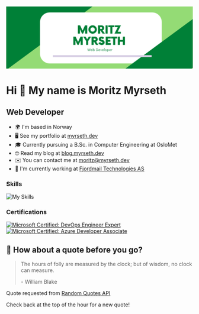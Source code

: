 [![Braydon's GitHub Banner](./images/banner.png)](https://www.myrseth.dev/)

# Hi 👋 My name is Moritz Myrseth

## Web Developer

- 🌍 I'm based in Norway
- 🖥️ See my portfolio at [myrseth.dev](https://www.myrseth.dev)
- 🎓 Currently pursuing a B.Sc. in Computer Engineering at OsloMet
- 🤓 Read my blog at [blog.myrseth.dev](https://blog.myrseth.dev)
- ✉️ You can contact me at [moritz@myrseth.dev](mailto:moritz@myrseth.dev)
- 🚀 I'm currently working at [Fjordmail Technologies AS](https://www.fjordmail.no/)

### Skills

![My Skills](https://skillicons.dev/icons?i=aws,azure,heroku,docker,html,css,sass,js,ts,java,py,electron,fastapi,express,flask,wordpress,git,github,graphql,prisma,mongodb,mysql,postgres,nodejs,vue,react,nextjs,tailwind,materialui&theme=light)

### Certifications

<div>
  <a href="https://www.credly.com/badges/c2043a36-5612-44f3-800a-9c659014feed"><img src="https://images.credly.com/size/680x680/images/c3ab66f8-5d59-4afa-a6c2-0ba30a1989ca/CERT-Expert-DevOps-Engineer-600x600.png" height='128px' width='128px' alt='Microsoft Certified: DevOps Engineer Expert' /></a>
  <a href="https://www.credly.com/badges/a5476d41-ec8c-44d8-aa01-b00e241a2fc5"><img src="https://images.credly.com/size/680x680/images/63316b60-f62d-4e51-aacc-c23cb850089c/azure-developer-associate-600x600.png" height='128px' width='128px' alt='Microsoft Certified: Azure Developer Associate' /></a>
</div>

## 📣 How about a quote before you go?

> The hours of folly are measured by the clock; but of wisdom, no clock can measure.
>
> <p>- William Blake</p>

Quote requested from [Random Quotes API](https://github.com/lukePeavey/quotable)

Check back at the top of the hour for a new quote!
